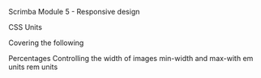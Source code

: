 Scrimba Module 5 - Responsive design

CSS Units

Covering the following

Percentages
Controlling the width of images
min-width and max-with
em units
rem units
